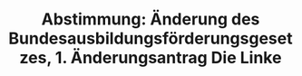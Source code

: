 ---
abstimmung:
  abstimmung: 4
  bundestagssitzung: 66
  datum: 13. November 2014
  legislaturperiode: 18
categories:
- Wissenschaft
- Bildung
- Ausbildung
data:
- title: Abstimmungsergebnis 20141113_4-data.pdf
  url: /res/abstimmungsliste/20141113_4-data.pdf
- title: Abstimmungsergebnis 20141113_4_xls-data.csv
  url: /res/abstimmungsliste/csv/20141113_4_xls-data.csv
documents:
- local: /res/abstimmungsdaten/018-066-04/1802663.pdf
  title: Drucksache 18/02663.pdf
  url: http://dip21.bundestag.de/dip21/btd/18/026/1802663.pdf
- local: /res/abstimmungsdaten/018-066-04/1803142.pdf
  title: Drucksache 18/03142.pdf
  url: http://dip21.bundestag.de/dip21/btd/18/031/1803142.pdf
- local: /res/abstimmungsdaten/018-066-04/1803177.pdf
  title: Drucksache 18/03177.pdf
  url: http://dip21.bundestag.de/dip21/btd/18/031/1803177.pdf
ergebnis:
  cdu/csu:
    enthaltung: 0
    gesamt: 311
    ja: 0
    nein: 290
    nichtabgegeben: 21
    ungueltig: 0
  die.linke:
    enthaltung: 0
    gesamt: 64
    ja: 53
    nein: 0
    nichtabgegeben: 11
    ungueltig: 0
  file: 20141113_4_xls-data.csv
  gruenen:
    enthaltung: 0
    gesamt: 63
    ja: 0
    nein: 55
    nichtabgegeben: 8
    ungueltig: 0
  spd:
    enthaltung: 0
    gesamt: 193
    ja: 0
    nein: 182
    nichtabgegeben: 11
    ungueltig: 0
layout: abstimmung
links:
- title: https://www.bundestag.de/parlament/plenum/abstimmung/abstimmung?id=310
  url: https://www.bundestag.de/parlament/plenum/abstimmung/abstimmung?id=310
preview: 'Deutscher Bundestag


  66. Sitzung des Deutschen Bundestages

  am Donnerstag, 13.November 2014


  Endgültiges Ergebnis der Namentlichen Abstimmung Nr. 4


  Änderungsantrag der Abgeordneten Nicole Gohlke, Dr. Rosemarie Hein, Sigrid Hupach,

  weiterer Abgeordneter und der Fraktion DIE LINKE.

  zu der zweiten Beratung des Gesetzentwurfs der Bundesregierung

  Entwurf eines Fünfundzwanzigsten Gesetzes zur Änderung des

  Bundesausbildungsförderungsgesetzes (25. BAföGÄndG)

  Drs. 18/2663, 18/3142 und 18/3177


  Abgegebene Stimmen insgesamt:

  Nicht abgegebene Stimmen:

  Ja-Stimmen:

  Nein-Stimmen:


  580

  51

  53

  527


  Enthaltungen:


  0


  Ungültige:


  0


  Berlin, den 13.11.2014


  Beginn: 20:17

  Ende: 20:19

  '
tags:
- Forschung
- Hochschulen
- Ausbildung
- BAföG
title: 'Abstimmung: Änderung des Bundesausbildungsförderungsgesetzes, 1. Änderungsantrag
  Die Linke'
---